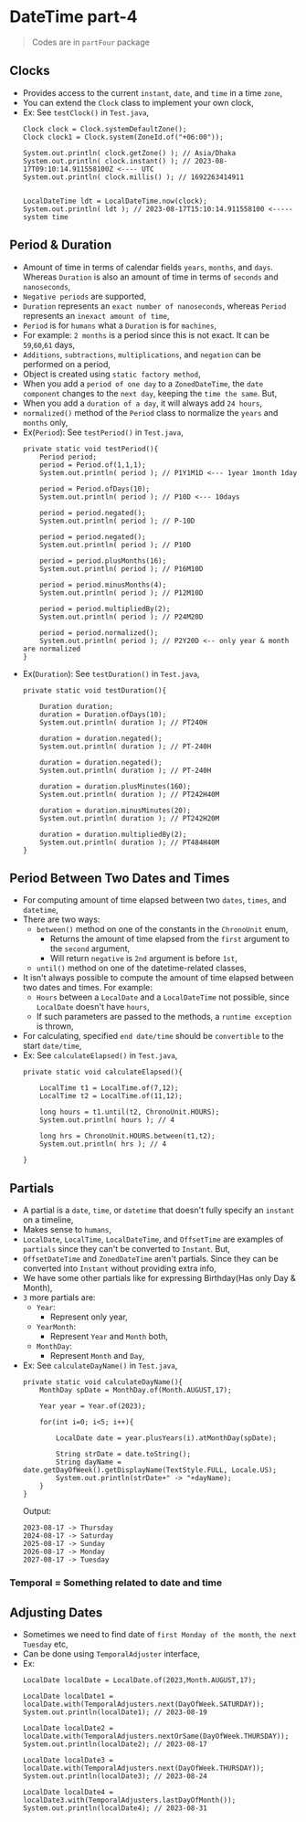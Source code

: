 

# DateTime part-4

> Codes are in `partFour` package


## Clocks
- Provides access to the current `instant`, `date`, and `time` in a time `zone`,
- You can extend the `Clock` class to implement your own clock,
- Ex: See `testClock()` in `Test.java`,
    ```
    Clock clock = Clock.systemDefaultZone();
    Clock clock1 = Clock.system(ZoneId.of("+06:00")); 
    
    System.out.println( clock.getZone() ); // Asia/Dhaka
    System.out.println( clock.instant() ); // 2023-08-17T09:10:14.911558100Z <---- UTC
    System.out.println( clock.millis() ); // 1692263414911
    
    
    LocalDateTime ldt = LocalDateTime.now(clock);
    System.out.println( ldt ); // 2023-08-17T15:10:14.911558100 <----- system time
    ```


## Period & Duration
- Amount of time in terms of calendar fields `years`, `months`, and `days`. Whereas `Duration` is also an amount of time in terms of `seconds` and `nanoseconds`,
- `Negative periods` are supported,
- `Duration` represents an `exact number of nanoseconds`, whereas `Period` represents an `inexact amount of time`,
- `Period` is for `humans` what a `Duration` is for `machines`,
- For example: `2 months` is a period since this is not exact. It can be `59`,`60`,`61` days,
- `Additions`, `subtractions`, `multiplications`, and `negation` can be performed on a period,
- Object is created using `static factory method`,
- When you add a `period of one day` to a `ZonedDateTime`, the `date component` changes to the `next day`, keeping the `time the same`. But,
- When you add a `duration of a day`, it will always add `24 hours`,
- `normalized()` method of the `Period` class to normalize the `years` and `months` only,
- Ex(`Period`): See `testPeriod()` in `Test.java`,
  ```
  private static void testPeriod(){  
      Period period;
      period = Period.of(1,1,1);
      System.out.println( period ); // P1Y1M1D <--- 1year 1month 1day
  
      period = Period.ofDays(10);
      System.out.println( period ); // P10D <--- 10days
  
      period = period.negated();
      System.out.println( period ); // P-10D
  
      period = period.negated();
      System.out.println( period ); // P10D
  
      period = period.plusMonths(16);
      System.out.println( period ); // P16M10D
  
      period = period.minusMonths(4);
      System.out.println( period ); // P12M10D
  
      period = period.multipliedBy(2);
      System.out.println( period ); // P24M20D
  
      period = period.normalized();
      System.out.println( period ); // P2Y20D <-- only year & month are normalized  
  }
  ```
- Ex(`Duration`): See `testDuration()` in `Test.java`,
  ```
  private static void testDuration(){
  
      Duration duration;
      duration = Duration.ofDays(10);
      System.out.println( duration ); // PT240H
  
      duration = duration.negated();
      System.out.println( duration ); // PT-240H
  
      duration = duration.negated();
      System.out.println( duration ); // PT-240H
  
      duration = duration.plusMinutes(160);
      System.out.println( duration ); // PT242H40M
  
      duration = duration.minusMinutes(20);
      System.out.println( duration ); // PT242H20M
  
      duration = duration.multipliedBy(2);
      System.out.println( duration ); // PT484H40M
  }
  ```

## Period Between Two Dates and Times
- For computing amount of time elapsed between two `dates`, `times`, and `datetime`,
- There are two ways:
  - `between()` method on one of the constants in the `ChronoUnit` enum,
    - Returns the amount of time elapsed from the `first` argument to the `second` argument,
    - Will return `negative` is `2nd` argument is before `1st`,
  - `until()` method on one of the datetime-related classes,
- It isn't always possible to compute the amount of time elapsed between two dates and times. For example:
  - `Hours` between a `LocalDate` and a `LocalDateTime` not possible, since `LocalDate` doesn't have `hours`, 
  - If such parameters are passed to the methods, a `runtime exception` is thrown,
- For calculating, specified `end date/time` should be `convertible` to the start `date/time`,
- Ex: See `calculateElapsed()` in `Test.java`,
  ```
  private static void calculateElapsed(){
  
      LocalTime t1 = LocalTime.of(7,12);
      LocalTime t2 = LocalTime.of(11,12);
  
      long hours = t1.until(t2, ChronoUnit.HOURS);
      System.out.println( hours ); // 4
  
      long hrs = ChronoUnit.HOURS.between(t1,t2);
      System.out.println( hrs ); // 4
  
  }
  ```

## Partials
- A partial is a `date`, `time`, or `datetime` that doesn't fully specify an `instant` on a timeline,
- Makes sense to `humans`,
- `LocalDate`, `LocalTime`, `LocalDateTime`, and `OffsetTime` are examples of `partials` since they can't be converted to `Instant`. But,
- `OffsetDateTime` and `ZonedDateTime` aren't partials. Since they can be converted into `Instant` without providing extra info,
- We have some other partials like for expressing Birthday(Has only Day & Month),
- `3` more partials are:
  - `Year`:
    - Represent only year,
  - `YearMonth`:
    - Represent `Year` and `Month` both,
  - `MonthDay`:
    - Represent `Month` and `Day`,
- Ex: See `calculateDayName()` in `Test.java`,
  ```
  private static void calculateDayName(){
      MonthDay spDate = MonthDay.of(Month.AUGUST,17);
  
      Year year = Year.of(2023);
  
      for(int i=0; i<5; i++){
  
          LocalDate date = year.plusYears(i).atMonthDay(spDate);
  
          String strDate = date.toString();
          String dayName = date.getDayOfWeek().getDisplayName(TextStyle.FULL, Locale.US);
          System.out.println(strDate+" -> "+dayName);
      }
  }
  ```
  Output:
  ```
  2023-08-17 -> Thursday
  2024-08-17 -> Saturday
  2025-08-17 -> Sunday
  2026-08-17 -> Monday
  2027-08-17 -> Tuesday
  ```

### Temporal = Something related to date and time

## Adjusting Dates
- Sometimes we need to find date of `first Monday of the month`, `the next Tuesday` etc,
- Can be done using `TemporalAdjuster` interface,
- Ex:
  ```
  LocalDate localDate = LocalDate.of(2023,Month.AUGUST,17);
  
  LocalDate localDate1 = localDate.with(TemporalAdjusters.next(DayOfWeek.SATURDAY));
  System.out.println(localDate1); // 2023-08-19
  
  LocalDate localDate2 = localDate.with(TemporalAdjusters.nextOrSame(DayOfWeek.THURSDAY));
  System.out.println(localDate2); // 2023-08-17
  
  LocalDate localDate3 = localDate.with(TemporalAdjusters.next(DayOfWeek.THURSDAY));
  System.out.println(localDate3); // 2023-08-24
  
  LocalDate localDate4 = localDate3.with(TemporalAdjusters.lastDayOfMonth());
  System.out.println(localDate4); // 2023-08-31
  ```




